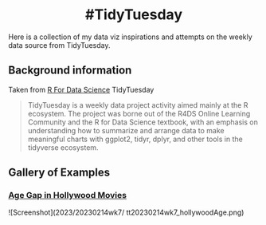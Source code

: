 <h1 align="center">
#TidyTuesday
</h1>

Here is a collection of my data viz inspirations and attempts on the weekly data source from TidyTuesday.

## Background information 
Taken from [R For Data Science](https://github.com/rfordatascience/tidytuesday) TidyTuesday
> TidyTuesday is a weekly data project activity aimed mainly at the R ecosystem. The project was borne out of the R4DS Online Learning Community and the R for Data Science textbook, with an emphasis on understanding how to summarize and arrange data to make meaningful charts with ggplot2, tidyr, dplyr, and other tools in the tidyverse ecosystem.

## Gallery of Examples

### **[Age Gap in Hollywood Movies](2023/20230214wk7)**
![Screenshot](2023/20230214wk7/ tt20230214wk7_hollywoodAge.png)
